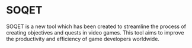 # SOQET
SOQET is a new tool which has been created to streamline the process of creating objectives and quests in video games. This tool aims to improve the productivity and efficiency of game developers worldwide.
